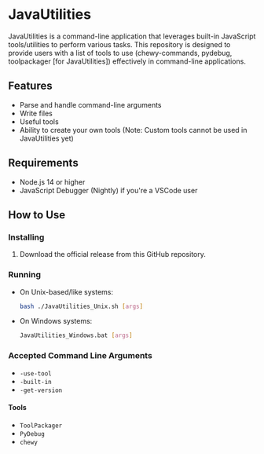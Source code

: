 # JavaUtilities

JavaUtilities is a command-line application that leverages built-in JavaScript tools/utilities to perform various tasks. This repository is designed to provide users with a list of tools to use (chewy-commands, pydebug, toolpackager [for JavaUtilities]) effectively in command-line applications.

## Features

- Parse and handle command-line arguments
- Write files
- Useful tools
- Ability to create your own tools (Note: Custom tools cannot be used in JavaUtilities yet)

## Requirements

- Node.js 14 or higher
- JavaScript Debugger (Nightly) if you're a VSCode user

## How to Use

### Installing

1. Download the official release from this GitHub repository.

### Running

- On Unix-based/like systems:
    ```sh
    bash ./JavaUtilities_Unix.sh [args]
    ```

- On Windows systems:
    ```sh
    JavaUtilities_Windows.bat [args]
    ```

### Accepted Command Line Arguments

- `-use-tool`
- `-built-in`
- `-get-version`

#### Tools

- `ToolPackager`
- `PyDebug`
- `chewy`
